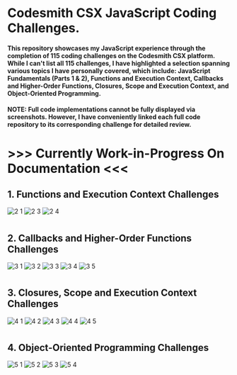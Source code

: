 # Codesmith CSX JavaScript Coding Challenges.

#### This repository showcases my JavaScript experience through the completion of 115 coding challenges on the Codesmith CSX platform. While I can't list all 115 challenges, I have highlighted a selection spanning various topics I have personally covered, which include: JavaScript Fundamentals (Parts 1 & 2), Functions and Execution Context, Callbacks and Higher-Order Functions, Closures, Scope and Execution Context, and Object-Oriented Programming.

#### NOTE: Full code implementations cannot be fully displayed via screenshots. However, I have conveniently linked each full code repository to its corresponding challenge for detailed review.
#
# >>> Currently Work-in-Progress On Documentation <<<

## 1.  Functions and Execution Context Challenges

![2 1](https://github.com/user-attachments/assets/5c74f167-4e96-486e-acef-5ed75602297e)
![2 3](https://github.com/user-attachments/assets/a437fe01-069b-4623-bfa5-8184b86c2c4a)
![2 4](https://github.com/user-attachments/assets/4d577f06-0c2a-43a3-8ce2-63f24f07c0fc)
#

## 2. Callbacks and Higher-Order Functions Challenges

![3 1](https://github.com/user-attachments/assets/64f7156b-4bd2-488e-a835-d6fcb56275e1)
![3 2](https://github.com/user-attachments/assets/fa75c47a-ed64-40e4-be18-36f24e5807eb)
![3 3](https://github.com/user-attachments/assets/94269dd7-4055-4b26-b9fb-804aab0683c7)
![3 4](https://github.com/user-attachments/assets/8d2dd220-1858-421e-b328-f7d7ce532235)
![3 5](https://github.com/user-attachments/assets/c58954df-c55d-40cc-9972-7cf988b3ddb7)
#

## 3. Closures, Scope and Execution Context Challenges

![4 1](https://github.com/user-attachments/assets/81bc4b8c-6efe-45a1-9688-1764e61a4783)
![4 2](https://github.com/user-attachments/assets/52756a16-4911-4741-98c0-26dd6d499a1b)
![4 3](https://github.com/user-attachments/assets/0f8229db-0222-4200-a9aa-7719a492ba1e)
![4 4](https://github.com/user-attachments/assets/44099d3a-7683-4918-8243-bd8ce194a4ed)
![4 5](https://github.com/user-attachments/assets/565a3d82-f222-4717-b50c-0786b6896467)
#

## 4. Object-Oriented Programming Challenges

![5 1](https://github.com/user-attachments/assets/d1934461-d115-4597-8a46-5548b5f9b70d)
![5 2](https://github.com/user-attachments/assets/b4e2651b-72ca-4cbf-a10a-7a138e55fb1c)
![5 3](https://github.com/user-attachments/assets/9fc4bf3a-176b-4a91-8418-57c1ebe60cd4)
![5 4](https://github.com/user-attachments/assets/2c098a6c-6a07-4e5c-a41b-c47dc9c929e1)






